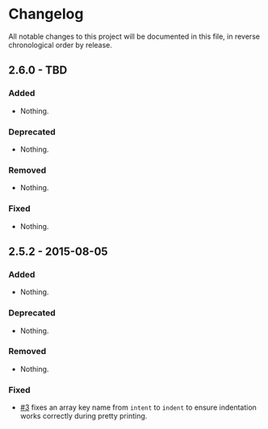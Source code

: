 # Changelog

All notable changes to this project will be documented in this file, in reverse chronological order by release.

## 2.6.0 - TBD

### Added

- Nothing.

### Deprecated

- Nothing.

### Removed

- Nothing.

### Fixed

- Nothing.

## 2.5.2 - 2015-08-05

### Added

- Nothing.

### Deprecated

- Nothing.

### Removed

- Nothing.

### Fixed

- [#3](https://github.com/zendframework/zend-json/pull/3) fixes an array key
  name from `intent` to `indent` to  ensure indentation works correctly during
  pretty printing.
